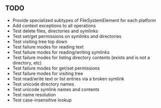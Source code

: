 
## TODO

- Provide specialized subtypes of FileSystemElement for each platform
- Add context exceptions to all operations
- Test delete files, directories and symlinks
- Test set/get permissions on symlinks and directories
- Test visiting tree top down
- Test failure modes for reading text
- Test failure modes for reading/writing symlinks
- Test failure modes for listing directory contents (exists and is not a directory, etc)
- Test failure modes for get/set permissions
- Test failure modes for visiting tree
- Test read/write text or list entries via a broken symlink
- Test unicode directory names
- Test unicode symlink names and contents
- Test name resolution
- Test case-insensitive lookup
